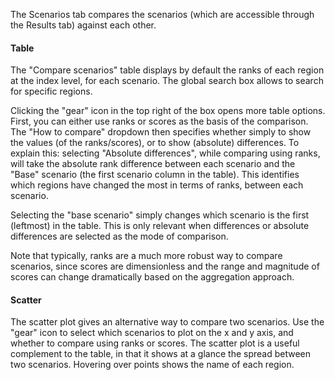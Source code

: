 The Scenarios tab compares the scenarios (which are accessible through the Results tab) against each other.

#### Table

The "Compare scenarios" table displays by default the ranks of each region at the index level, for each scenario. The global search box allows to search for specific regions. 

Clicking the "gear" icon in the top right of the box opens more table options. First, you can either use ranks or scores as the basis of the comparison. The "How to compare" dropdown then specifies whether simply to show the values (of the ranks/scores), or to show (absolute) differences. To explain this: selecting "Absolute differences", while comparing using ranks, will take the absolute rank difference between each scenario and the "Base" scenario (the first scenario column in the table). This identifies which regions have changed the most in terms of ranks, between each scenario.

Selecting the "base scenario" simply changes which scenario is the first (leftmost) in the table. This is only relevant when differences or absolute differences are selected as the mode of comparison.

Note that typically, ranks are a much more robust way to compare scenarios, since scores are dimensionless and the range and magnitude of scores can change dramatically based on the aggregation approach.

#### Scatter

The scatter plot gives an alternative way to compare two scenarios. Use the "gear" icon to select which scenarios to plot on the x and y axis, and whether to compare using ranks or scores. The scatter plot is a useful complement to the table, in that it shows at a glance the spread between two scenarios. Hovering over points shows the name of each region.
